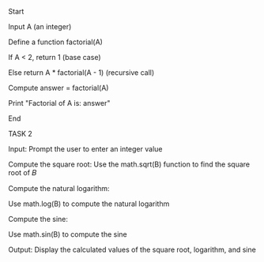 Start

Input A (an integer)

Define a function factorial(A)

If A < 2, return 1 (base case)

Else return A * factorial(A - 1) (recursive call)

Compute answer = factorial(A)

Print "Factorial of A is: answer"

End

TASK 2

Input: Prompt the user to enter an integer value 

Compute the square root: Use the math.sqrt(B) function to find the square root of 
𝐵

Compute the natural logarithm:

Use math.log(B) to compute the natural logarithm 

Compute the sine:

Use math.sin(B) to compute the sine 

Output: Display the calculated values of the square root, logarithm, and sine
